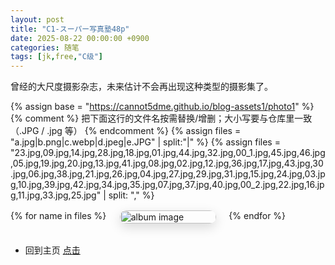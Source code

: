 ```yaml
---
layout: post
title: "C1-スーパー写真塾48p"
date: 2025-08-22 00:00:00 +0900
categories: 随笔
tags: [jk,free,"C级"]
---
```


曾经的大尺度摄影杂志，未来估计不会再出现这种类型的摄影集了。

<!-- 响应式图片展示（大屏幕三张，手机一张） -->
<style>
  .gallery-responsive {
    display: grid;
    grid-template-columns: repeat(3, 1fr);
    gap: 20px;
    margin: 1rem 0 2rem;
  }
  .gallery-responsive a { 
    display:block; 
    border-radius:12px; 
    overflow:hidden; 
    box-shadow:0 6px 18px rgba(0,0,0,.15); 
  }
  .gallery-responsive img { 
    width:100%; 
    height:auto; 
    object-fit:cover;
    display:block; 
  }
  @media (max-width: 768px) {
    .gallery-responsive {
      grid-template-columns: 1fr;
    }
  }
</style>

<!-- 相册：引用外部仓库 blog-assets1/photo1 -->
<style>
  .gallery-responsive {
    display:grid; grid-template-columns:repeat(3,1fr);
    gap:20px; margin:1rem 0 2rem;
  }
  .gallery-responsive a{display:block;border-radius:12px;overflow:hidden;box-shadow:0 6px 18px rgba(0,0,0,.15)}
  .gallery-responsive img{width:100%;height:auto;object-fit:cover;display:block}
  @media (max-width:768px){.gallery-responsive{grid-template-columns:1fr}}
</style>

{% assign base = "https://cannot5dme.github.io/blog-assets1/photo1" %}
{% comment %}
  把下面这行的文件名按需替换/增删；大小写要与仓库里一致（.JPG / .jpg 等）
{% endcomment %}
{% assign files = "a.jpg|b.png|c.webp|d.jpeg|e.JPG" | split:"|" %}
{% assign files = 
  "23.jpg,09.jpg,14.jpg,28.jpg,18.jpg,01.jpg,44.jpg,32.jpg,00_1.jpg,45.jpg,46.jpg,05.jpg,19.jpg,20.jpg,13.jpg,41.jpg,08.jpg,02.jpg,12.jpg,36.jpg,17.jpg,43.jpg,30.jpg,06.jpg,38.jpg,21.jpg,26.jpg,04.jpg,27.jpg,29.jpg,31.jpg,15.jpg,24.jpg,03.jpg,10.jpg,39.jpg,42.jpg,34.jpg,35.jpg,07.jpg,37.jpg,40.jpg,00_2.jpg,22.jpg,16.jpg,11.jpg,33.jpg,25.jpg" 
  | split: "," %}



<div class="gallery-responsive">
  {% for name in files %}
    <a href="{{ base }}/{{ name }}" target="_blank" rel="noopener">
      <img src="{{ base }}/{{ name }}" alt="album image" loading="lazy">
    </a>
  {% endfor %}
</div>

- 回到主页 [点击](https://cannot5dme.github.io)
